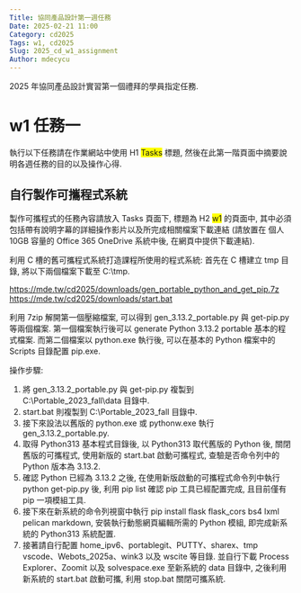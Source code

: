 ```yaml
---
Title: 協同產品設計第一週任務
Date: 2025-02-21 11:00
Category: cd2025
Tags: w1, cd2025
Slug: 2025_cd_w1_assignment
Author: mdecycu
---
```


2025 年協同產品設計實習第一個禮拜的學員指定任務.

<!-- PELICAN_END_SUMMARY -->

#  w1 任務一

執行以下任務請在作業網站中使用 H1 <span style="background-color: #ffff00;">Tasks</span> 標題, 然後在此第一階頁面中摘要說明各週任務的目的以及操作心得.

## 自行製作可攜程式系統

製作可攜程式的任務內容請放入 Tasks 頁面下, 標題為 H2 <span style="background-color: #ffff00;">w1</span> 的頁面中, 其中必須包括帶有說明字幕的詳細操作影片以及所完成相關檔案下載連結 (請放置在 個人 10GB 容量的 Office 365 OneDrive 系統中後, 在網頁中提供下載連結).

利用 C 槽的舊可攜程式系統打造課程所使用的程式系統: 
首先在 C 槽建立 tmp 目錄, 將以下兩個檔案下載至 C:\tmp.

<https://mde.tw/cd2025/downloads/gen_portable_python_and_get_pip.7z>
<https://mde.tw/cd2025/downloads/start.bat>

利用 7zip 解開第一個壓縮檔案, 可以得到 gen_3.13.2_portable.py 與 get-pip.py 等兩個檔案. 第一個檔案執行後可以 generate Python 3.13.2 portable 基本的程式檔案. 而第二個檔案以 python.exe 執行後, 可以在基本的 Python 檔案中的 Scripts 目錄配置 pip.exe.

操作步驟:

1. 將 gen_3.13.2_portable.py 與 get-pip.py 複製到 C:\Portable_2023_fall\data 目錄中.
1. start.bat 則複製到 C:\Portable_2023_fall 目錄中.
1. 接下來設法以舊版的 python.exe 或 pythonw.exe 執行 gen_3.13.2_portable.py.
1. 取得 Python313 基本程式目錄後, 以 Python313 取代舊版的 Python 後, 關閉舊版的可攜程式, 使用新版的 start.bat 啟動可攜程式, 查驗是否命令列中的 Python 版本為 3.13.2.
1. 確認 Python 已經為 3.13.2 之後, 在使用新版啟動的可攜程式命令列中執行 python get-pip.py 後, 利用 pip list 確認 pip 工具已經配置完成, 且目前僅有 pip 一項模組工具.
1. 接下來在新系統的命令列視窗中執行 pip install flask flask_cors bs4 lxml pelican markdown, 安裝執行動態網頁編輯所需的 Python 模組, 即完成新系統的 Python313 系統配置.
1. 接著請自行配置 home_ipv6、portablegit、PUTTY、sharex、tmp
vscode、Webots_2025a、wink3 以及 wscite 等目錄. 並自行下載 Process Explorer、Zoomit 以及 solvespace.exe 至新系統的 data 目錄中, 之後利用新系統的 start.bat 啟動可攜, 利用 stop.bat 關閉可攜系統.


